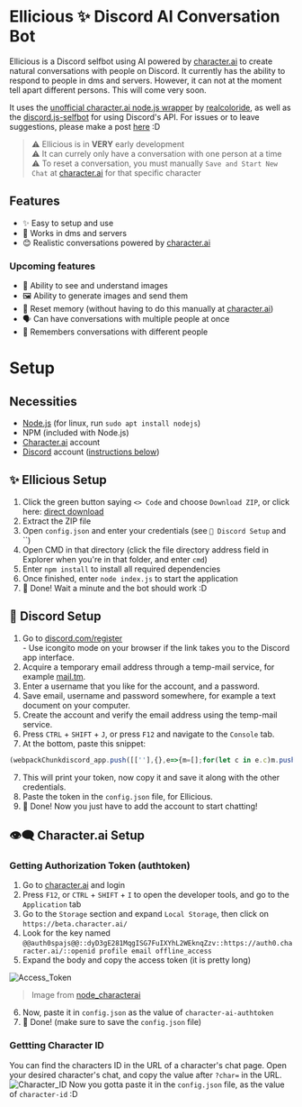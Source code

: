 # Ellicious ✨ Discord AI Conversation Bot
Ellicious is a Discord selfbot using AI powered by [character.ai](https://beta.character.ai) to create natural conversations with people on Discord. It currently has the ability to respond to people in dms and servers. However, it can not at the moment tell apart different persons. This will come very soon.

It uses the [unofficial character.ai node.js wrapper](https://github.com/realcoloride/node_characterai) by [realcoloride](https://github.com/realcoloride), as well as the [discord.js-selfbot](https://github.com/aiko-chan-ai/discord.js-selfbot-v13) for using Discord's API. For issues or to leave suggestions, please make a post [here](https://github.com/XplosiON1232/ellicious-dcbai/issues) :D

> ⚠ Ellicious is in **VERY** early development<br>
> ⚠ It can currely only have a conversation with one person at a time<br>
> ⚠ To reset a conversation, you must manually `Save and Start New Chat` at [character.ai](https://beta.character.ai) for that specific character

## Features
- ✨ Easy to setup and use
- 🤝 Works in dms and servers
- 😊 Realistic conversations powered by [character.ai](https://beta.character.ai)

### Upcoming features
- 👀 Ability to see and understand images
- 🖼️ Ability to generate images and send them
- 🔄 Reset memory (without having to do this manually at [character.ai](https://beta.character.ai))
- 🗣️ Can have conversations with multiple people at once
- 🧠 Remembers conversations with different people

# Setup
## Necessities
- [Node.js](https://nodejs.org/en/download) (for linux, run `sudo apt install nodejs`)
- NPM (included with Node.js)
- [Character.ai](https://beta.character.ai) account
- [Discord](https://discord.com/register) account ([instructions below](#-discord-setup))

## ✨ Ellicious Setup
1. Click the green button saying `<> Code` and choose `Download ZIP`, or click here: [direct download](https://github.com/XplosiON1232/ellicious-dcbai/archive/refs/heads/main.zip)
2. Extract the ZIP file
3. Open `config.json` and enter your credentials (see `💬 Discord Setup` and ``)
4. Open CMD in that directory (click the file directory address field in Explorer when you're in that folder, and enter `cmd`)
5. Enter `npm install` to install all required dependencies
6. Once finished, enter `node index.js` to start the application
7. 🎉 Done! Wait a minute and the bot should work :D

## 💬 Discord Setup
1. Go to [discord.com/register](https://discord.com/register)<br>- Use icongito mode on your browser if the link takes you to the Discord app interface.
2. Acquire a temporary email address through a temp-mail service, for example [mail.tm](https://mail.tm/).
3. Enter a username that you like for the account, and a password.
3. Save email, username and password somewhere, for example a text document on your computer.
4. Create the account and verify the email address using the temp-mail service.
5. Press `CTRL` + `SHIFT` + `J`, or press `F12` and navigate to the `Console` tab.
6. At the bottom, paste this snippet:
```js
(webpackChunkdiscord_app.push([[''],{},e=>{m=[];for(let c in e.c)m.push(e.c[c])}]),m).find(m=>m?.exports?.default?.getToken!==void 0).exports.default.getToken()
```
7. This will print your token, now copy it and save it along with the other credentials.
8. Paste the token in the `config.json` file, for Ellicious.
9. 🎉 Done! Now you just have to add the account to start chatting!

## 👁‍🗨 Character.ai Setup
### Getting Authorization Token (authtoken)
1. Go to [character.ai](https://beta.character.ai) and login
2. Press `F12`, or `CTRL` + `SHIFT` + `I` to open the developer tools, and go to the `Application` tab
3. Go to the `Storage` section and expand `Local Storage`, then click on `https://beta.character.ai/`
4. Look for the key named `@@auth0spajs@@::dyD3gE281MqgISG7FuIXYhL2WEknqZzv::https://auth0.character.ai/::openid profile email offline_access`
5. Expand the body and copy the access token (it is pretty long)

![Access_Token](https://i.imgur.com/09Q9mLe.png)

> Image from [node_characterai](https://github.com/realcoloride/node_characterai)

6. Now, paste it in `config.json` as the value of `character-ai-authtoken`
7. 🎉 Done! (make sure to save the `config.json` file)

### Gettting Character ID
You can find the characters ID in the URL of a character's chat page. Open your desired character's chat, and copy the value after `?char=` in the URL.
![Character_ID](https://i.imgur.com/nd86fN4.png)
Now you gotta paste it in the `config.json` file, as the value of `character-id` :D
